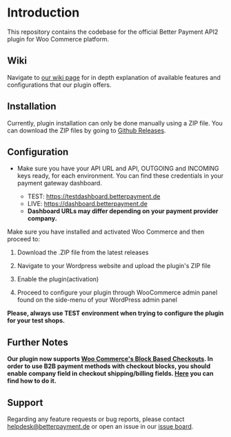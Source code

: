 # Introduction

This repository contains the codebase for the official Better Payment API2 plugin for Woo Commerce platform.

## Wiki

Navigate to [our wiki page](https://github.com/better-payment/bp-plugin-woocommerce-api2/wiki) for in depth explanation of available features and configurations that our plugin offers.

## Installation

Currently, plugin installation can only be done manually using a ZIP file. You can download the ZIP files by going to [Github Releases](https://github.com/better-payment/bp-plugin-woocommerce-api2/releases).

## Configuration

- Make sure you have your API URL and API, OUTGOING and INCOMING keys ready, for each environment. You can find these credentials in your payment gateway dashboard.

  - TEST: https://testdashboard.betterpayment.de
  - LIVE: https://dashboard.betterpayment.de
  - **Dashboard URLs may differ depending on your payment provider company.**

Make sure you have installed and activated Woo Commerce and then proceed to:

1. Download the .ZIP file from the latest releases

2. Navigate to your Wordpress website and upload the plugin's ZIP file

3. Enable the plugin(activation)

4. Proceed to configure your plugin through WooCommerce admin panel found on the side-menu of your WordPress admin panel

**Please, always use TEST environment when trying to configure the plugin for your test shops.**

## Further Notes

**Our plugin now supports [Woo Commerce's Block Based Checkouts](https://woocommerce.com/checkout-blocks/). In order to use B2B payment methods with checkout blocks, you should enable company field in checkout shipping/billing fields. [Here](https://wordpress.org/support/topic/customize-woo-checkout-blocks/) you can find how to do it.**

## Support

Regarding any feature requests or bug reports, please contact helpdesk@betterpayment.de or open an issue in our [issue board](https://github.com/better-payment/bp-plugin-woocommerce-api2/issues).
